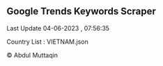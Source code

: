 

## Google Trends Keywords Scraper 
 
Last Update 04-06-2023 , 07:56:35

Country List :
VIETNAM.json



© Abdul Muttaqin 
